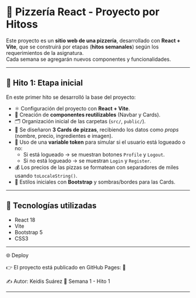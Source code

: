 # 🍕 Pizzería React - Proyecto por Hitoss

Este proyecto es un **sitio web de una pizzería**, desarrollado con **React + Vite**, que se construirá por etapas (**hitos semanales**) según los requerimientos de la asignatura.  
Cada semana se agregarán nuevos componentes y funcionalidades.

---

## 📌 Hito 1: Etapa inicial
En este primer hito se desarrolló la base del proyecto:

- ⚛️ Configuración del proyecto con **React + Vite**.  
- 🧩 Creación de **componentes reutilizables** (Navbar y Cards).  
- 🗂️ Organización inicial de las carpetas (`src/`, `public/`).  
- 🎴 Se diseñaron **3 Cards de pizzas**, recibiendo los datos como *props* (nombre, precio, ingredientes e imagen).  
- 🔑 Uso de una **variable token** para simular si el usuario está logueado o no:  
  - Si está logueado → se muestran botones `Profile` y `Logout`.  
  - Si no está logueado → se muestran `Login` y `Register`.  
- 💰 Los precios de las pizzas se formatean con separadores de miles usando `toLocaleString()`.  
- 🎨 Estilos iniciales con **Bootstrap** y sombras/bordes para las Cards.  

---

## 🚀 Tecnologías utilizadas
- React 18
- Vite
- Bootstrap 5
- CSS3

---
🌐 Deploy

👉 El proyecto está publicado en GitHub Pages: 🔗 


✍️ Autor: Keidis Suárez
📅 Semana 1 - Hito 1

---

